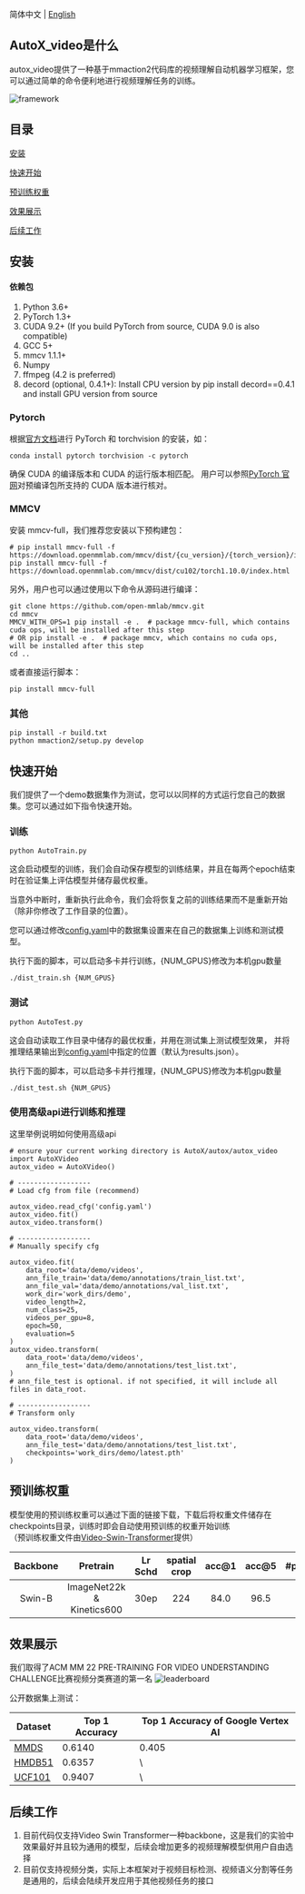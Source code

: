 简体中文 | [English](./README_EN.md) 
## AutoX_video是什么
autox_video提供了一种基于mmaction2代码库的视频理解自动机器学习框架，您可以通过简单的命令便利地进行视频理解任务的训练。

![framework](resources/framework.png)

## 目录
[安装](#安装)

[快速开始](#快速开始)

[预训练权重](#预训练权重)

[效果展示](#效果展示)

[后续工作](#后续工作)

## 

## 安装
#### 依赖包
1. Python 3.6+
2. PyTorch 1.3+
3. CUDA 9.2+ (If you build PyTorch from source, CUDA 9.0 is also compatible)
4. GCC 5+
5. mmcv 1.1.1+
6. Numpy
7. ffmpeg (4.2 is preferred)
8. decord (optional, 0.4.1+): Install CPU version by pip install decord==0.4.1 and install GPU version from source

### Pytorch
根据[官方文档](https://pytorch.org)进行 PyTorch 和 torchvision 的安装，如：
```
conda install pytorch torchvision -c pytorch
```
确保 CUDA 的编译版本和 CUDA 的运行版本相匹配。 用户可以参照[PyTorch 官网](https://pytorch.org)对预编译包所支持的 CUDA 版本进行核对。
### MMCV
安装 mmcv-full，我们推荐您安装以下预构建包：
```
# pip install mmcv-full -f https://download.openmmlab.com/mmcv/dist/{cu_version}/{torch_version}/index.html
pip install mmcv-full -f https://download.openmmlab.com/mmcv/dist/cu102/torch1.10.0/index.html
```
另外，用户也可以通过使用以下命令从源码进行编译：
```
git clone https://github.com/open-mmlab/mmcv.git
cd mmcv
MMCV_WITH_OPS=1 pip install -e .  # package mmcv-full, which contains cuda ops, will be installed after this step
# OR pip install -e .  # package mmcv, which contains no cuda ops, will be installed after this step
cd ..
```
或者直接运行脚本：
```
pip install mmcv-full
```
### 其他
```
pip install -r build.txt
python mmaction2/setup.py develop
```

## 快速开始
我们提供了一个demo数据集作为测试，您可以以同样的方式运行您自己的数据集。您可以通过如下指令快速开始。
### 训练
```
python AutoTrain.py
```
这会启动模型的训练，我们会自动保存模型的训练结果，并且在每两个epoch结束时在验证集上评估模型并储存最优权重。

当意外中断时，重新执行此命令，我们会将恢复之前的训练结果而不是重新开始（除非你修改了工作目录的位置）。

您可以通过修改[config.yaml](config.yaml)中的数据集设置来在自己的数据集上训练和测试模型。

执行下面的脚本，可以启动多卡并行训练，{NUM_GPUS}修改为本机gpu数量
```
./dist_train.sh {NUM_GPUS}
```
### 测试
```
python AutoTest.py
```
这会自动读取工作目录中储存的最优权重，并用在测试集上测试模型效果，
并将推理结果输出到[config.yaml](config.yaml)中指定的位置（默认为results.json）。

执行下面的脚本，可以启动多卡并行推理，{NUM_GPUS}修改为本机gpu数量
```
./dist_test.sh {NUM_GPUS}
```
### 使用高级api进行训练和推理
这里举例说明如何使用高级api
```
# ensure your current working directory is AutoX/autox/autox_video
import AutoXVideo
autox_video = AutoXVideo()

# ------------------
# Load cfg from file (recommend)

autox_video.read_cfg('config.yaml')
autox_video.fit()
autox_video.transform()

# ------------------
# Manually specify cfg

autox_video.fit(
    data_root='data/demo/videos',
    ann_file_train='data/demo/annotations/train_list.txt',
    ann_file_val='data/demo/annotations/val_list.txt',
    work_dir='work_dirs/demo',
    video_length=2,
    num_class=25,
    videos_per_gpu=8,
    epoch=50,
    evaluation=5
)
autox_video.transform(
    data_root='data/demo/videos',
    ann_file_test='data/demo/annotations/test_list.txt',
)
# ann_file_test is optional. if not specified, it will include all files in data_root.

# ------------------
# Transform only

autox_video.transform(
    data_root='data/demo/videos',
    ann_file_test='data/demo/annotations/test_list.txt',
    checkpoints='work_dirs/demo/latest.pth'
)

```

## 预训练权重
模型使用的预训练权重可以通过下面的链接下载，下载后将权重文件储存在checkpoints目录，训练时即会自动使用预训练的权重开始训练  
（预训练权重文件由[Video-Swin-Transformer](https://github.com/SwinTransformer/Video-Swin-Transformer)提供）

| Backbone |         Pretrain          | Lr Schd | spatial crop | acc@1 | acc@5 | #params | FLOPs  | model |
| :---: |:-------------------------:| :---: | :---: | :---: | :---: | :---: |:------:| :---: |
|  Swin-B  | ImageNet22k & Kinetics600 |  30ep   |     224      |  84.0  |  96.5  |   88M   | 281.6G | [github](https://github.com/SwinTransformer/storage/releases/download/v1.0.4/swin_base_patch244_window877_kinetics600_22k.pth)/[baidu](https://pan.baidu.com/s/1ZMeW6ylELTje-o3MiaZ-MQ) |



## 效果展示
我们取得了ACM MM 22 PRE-TRAINING FOR VIDEO UNDERSTANDING CHALLENGE比赛视频分类赛道的第一名
![leaderboard](resources/leaderboard.jpeg)

公开数据集上测试：

| Dataset    | Top 1 Accuracy | Top 1 Accuracy of Google Vertex AI |
|------------|---------|---------|
| [MMDS](http://auto-video-captions.top/2022/dataset) | 0.6140 | 0.405 | 
| [HMDB51](https://serre-lab.clps.brown.edu/resource/hmdb-a-large-human-motion-database/) | 0.6357  | \ |
| [UCF101](https://www.crcv.ucf.edu/research/data-sets/ucf101/) | 0.9407  | \ |


## 后续工作
1. 目前代码仅支持Video Swin Transformer一种backbone，这是我们的实验中效果最好并且较为通用的模型，后续会增加更多的视频理解模型供用户自由选择
2. 目前仅支持视频分类，实际上本框架对于视频目标检测、视频语义分割等任务是通用的，后续会陆续开发应用于其他视频任务的接口
